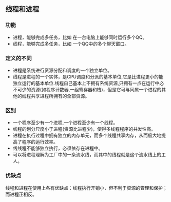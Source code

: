 ## 线程和进程

### 功能

- 进程，能够完成多任务，比如 在一台电脑上能够同时运行多个QQ。
- 线程，能够完成多任务，比如 一个QQ中的多个聊天窗口。

### 定义的不同

- 进程是系统进行资源分配和调度的一个独立单位。
- 线程是进程的一个实体，是CPU调度和分派的基本单位,它是比进程更小的能独立运行的基本单位.线程自己基本上不拥有系统资源,只拥有一点在运行中必不可少的资源(如程序计数器,一组寄存器和栈)，但是它可与同属一个进程的其他的线程共享进程所拥有的全部资源。

### 区别

- 一个程序至少有一个进程,一个进程至少有一个线程。
- 线程的划分尺度小于进程(资源比进程少)，使得多线程程序的并发性高。
- 进程在执行过程中拥有独立的内存单元，而多个线程共享内存，从而极大地提高了程序的运行效率。
- 线线程不能够独立执行，必须依存在进程中。
- 可以将进程理解为工厂中的一条流水线，而其中的线程就是这个流水线上的工人。

### 优缺点

线程和进程在使用上各有优缺点：线程执行开销小，但不利于资源的管理和保护；而进程正相反。



